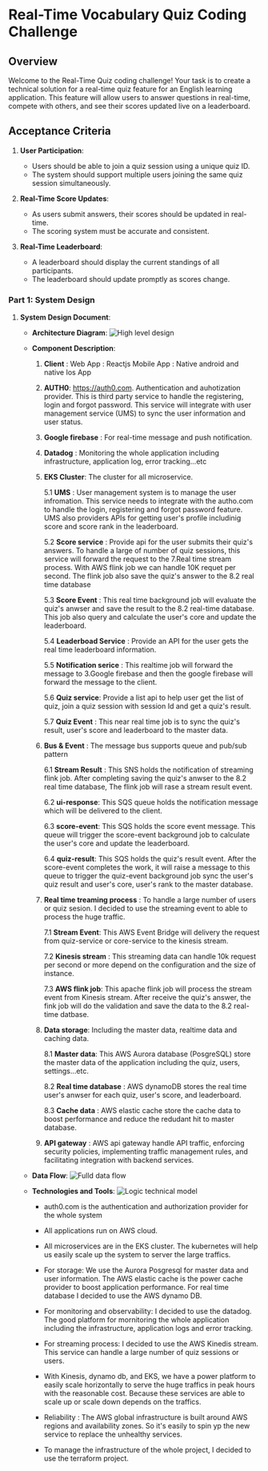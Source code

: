 # Real-Time Vocabulary Quiz Coding Challenge
## Overview

Welcome to the Real-Time Quiz coding challenge! Your task is to create a technical solution for a real-time quiz feature for an English learning application. This feature will allow users to answer questions in real-time, compete with others, and see their scores updated live on a leaderboard.

## Acceptance Criteria

1. **User Participation**:
   - Users should be able to join a quiz session using a unique quiz ID.
   - The system should support multiple users joining the same quiz session simultaneously.

2. **Real-Time Score Updates**:
   - As users submit answers, their scores should be updated in real-time.
   - The scoring system must be accurate and consistent.

3. **Real-Time Leaderboard**:
   - A leaderboard should display the current standings of all participants.
   - The leaderboard should update promptly as scores change.

### Part 1: System Design

1. **System Design Document**:
   - **Architecture Diagram**: 
   ![High level design](/Architecture/ELSA-HLD.drawio-5.svg)
   - **Component Description**: 
        
        1. **Client** : 
            Web App : Reactjs
            Mobile App : Native android and native Ios App

        2. **AUTH0**: https://auth0.com. Authentication and auhotization provider. This is third party service to handle the registering, login and forgot password. This service will integrate with user management service (UMS) to sync the user information and user status.   

        3. **Google firebase** : For real-time message and push notification. 

        4. **Datadog** : Monitoring the whole application including infrastructure, application log, error tracking...etc

        5. **EKS Cluster**: The cluster for all microservice.

            5.1  **UMS** : User management system is to manage the user infromation. This service needs to integrate with the autho.com to handle the login, registering and forgot password feature. UMS also providers APIs for getting user's profile includinig score and score rank in the leaderboard.

            5.2 **Score service** : Provide api for the user submits their quiz's answers. To handle a large of number of quiz sessions, this service will forward the request to the 7.Real time stream process. With AWS flink job we can handle 10K requet per second. 
            The flink job also save the quiz's answer to the 8.2 real time database

            5.3 **Score Event** : This real time background job will evaluate the quiz's anwser and save the result to the 8.2 real-time database. This job also query and calculate the user's core and update the leaderboard.

            5.4 **Leaderboad Service** : Provide an API for the user gets the real time leaderboard information.

            5.5 **Notification serice** : This realtime job will forward the message to 3.Google firebase and then the google firebase will forward the message to the client.

            5.6 **Quiz service**: Provide a list api to help user get the list of quiz, join a quiz session with session Id and get a quiz's result.

            5.7 **Quiz Event** : This near real time job is to sync the quiz's result, user's score and leaderboard to the master data.

        6. **Bus & Event** : The message bus supports queue and pub/sub pattern

            6.1 **Stream Result** : This SNS holds the notification of streaming flink job. After completing saving the quiz's anwser to the 8.2 real time database, The flink job will rase a stream result event.

            6.2 **ui-response**: This SQS queue holds the notification message which will be delivered to the client.

            6.3 **score-event**: This SQS holds the score event message. This queue will trigger the score-event background job to calculate the user's core and update the leaderboard.

            6.4 **quiz-result**: This SQS holds the quiz's result event. After the score-event completes the work, it will raise a message to this queue to trigger the quiz-event background job sync the user's quiz result and user's core, user's rank to the master database.

        7. **Real time treaming process** : To handle a large number of users or quiz sesion. I decided to use the streaming event to able to process the huge traffic.

            7.1 **Stream Event**: This AWS Event Bridge will delivery the request from quiz-service or core-service to the kinesis stream.

            7.2 **Kinesis stream** : This streaming data can handle 10k request per second or more depend on the configuration and the size of instance.

            7.3 **AWS flink job**: This apache flink job will process the stream event from Kinesis stream. After receive the quiz's answer, the fink job will do the validation and save the data to the 8.2 real-time datbase.

        8. **Data storage**: Including the master data, realtime data and caching data. 

            8.1 **Master data**: This AWS Aurora database (PosgreSQL) store the master data of the application including the quiz, users, settings...etc.

            8.2 **Real time database** : AWS dynamoDB stores the real time user's anwser for each quiz, user's score, and leaderboard.

            8.3 **Cache data** : AWS elastic cache store the cache data to boost performance and reduce the redudant hit to master database.
        
        9. **API gateway** : AWS api gateway handle API traffic, enforcing security policies, implementing traffic management rules, and facilitating integration with backend services.


   - **Data Flow**: 
   ![Fulld data flow](/Architecture/ELSA-Data-Flow.drawio.svg)

   - **Technologies and Tools**: ![Logic technical model](/Architecture/ELSA-Technology-and-Tools.drawio.svg)
        -   auth0.com is the authentication and authorization provider for the whole system
        - All applications run on AWS cloud.
        -  All microservices are in the EKS cluster. The kubernetes will help us easily scale up the system to server the large traffics.
        - For storage: We use the Aurora Posgresql for master data and user information. The AWS elastic cache is the power cache provider to boost application performance. For real time database I decided to use the AWS dynamo DB.

        - For monitoring and observability: I decided to use the datadog. The good platform for mornitoring the whole application including the infrastructure, application logs and error tracking.

        - For streaming process: I decided to use the AWS Kinedis stream. This service can handle a large number of quiz sessions or users.

        - With Kinesis, dynamo db, and EKS, we have a power platform to easily scale horizontally to serve the huge traffics in peak hours with the reasonable cost. Because these services are able to scale up or scale down depends on the traffics.

        - Reliability : The AWS global infrastructure is built around  AWS regions and availability zones. So it's easily to spin yp  the new service to replace the unhealthy services.
        - To manage the infrastructure of the whole project, I decided to use the terraform project.